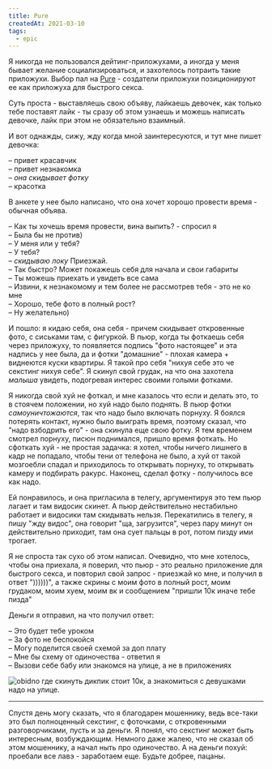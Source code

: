 ```yaml
---
title: Pure
createdAt: 2021-03-10
tags:
  - epic
---
```


Я никогда не пользовался дейтинг-приложухами, а иногда у меня бывает желание социализироваться, и захотелось
потраить такие приложухи. Выбор пал на <a href="https://pure.app">Pure</a> - создатели приложухи позиционируют
ее как приложуха для
быстрого секса.

Суть проста - выставляешь свою объяву, лайкаешь девочек, как только тебе поставят лайк - ты сразу об этом узнаешь
и можешь написать девочке, лайк при этом не обязательно взаимный.

И вот однажды, сижу, жду когда мной заинтересуются, и тут мне пишет девочка:

– привет красавчик<br/>
– привет незнакомка<br/>
– *она скидывает фотку*<br/>
– красотка<br/>

В анкете у нее было написано, что она хочет хорошо провести время - обычная объява.


– Как ты хочешь время провести, вина выпить? - спросил я<br/>
– Была бы не против)<br/>
– У меня или у тебя?<br/>
– У тебя?<br/>
– *скидываю локу* Приезжай.<br/>
– Так быстро? Может покажешь себя для начала и свои габариты<br/>
– Ты можешь приехать и увидеть все сама<br/>
– Извини, к незнакомому и тем более не рассмотрев тебя - это не ко мне<br/>
– Хорошо, тебе фото в полный рост?<br/>
– Ну желательно)<br/>

И пошло: я кидаю себя, она себя - причем скидывает откровенные фото, с сиськами там, с фигуркой. В пьюр, когда ты
фоткаешь себя через приложуху, то появляется подпись "фото настоящее" и эта надпись у нее была, да и фотки
"домашние" - плохая камера + виднеются куски квартиры. Я такой про себя "нихуя себе это че секстинг нихуя себе". Я
скинул свой грудак, на что она захотела <i>малыша</i> увидеть, подогревая интерес своими голыми фотками.

Я никогда свой хуй не фоткал, и мне казалось что если и делать это, то в стоячем положении, но хуй надо было
поднять. В пьюр фотки <i>самоуничтожаются</i>, так что надо было включать порнуху. Я боялся потерять контакт,
нужно было
выиграть
время, поэтому сказал, что "надо взбодрить его" - она скинула еще свою фотку. Я тем временем смотрел порнуху,
писюн
поднимался, пришло время фоткать. Но сфоткать хуй - не простая задачка: я хотел, чтобы ничего лишнего в кадр не
попадало, чтобы тени от телефона не было, а хуй от такой мозгоебли спадал и приходилось то открывать порнуху, то
открывать камеру и подбирать ракурс. Наконец, сделал фотку - получилось все как надо.

Ей понравилось, и она пригласила в телегу, аргументируя это тем пьюр лагает и там видосик скинет. А пьюр
действительно нестабильно работает и видосики там скидывать нельзя.
Перекатились в телегу, я пишу "жду видос", она говорит "ща, загрузится", через пару минут он действительно
приходит,
там она сует пальцы в рот, потом пизду ими трогает.

Я не спроста так сухо об этом написал. Очевидно, что мне хотелось, чтобы она приехала, я поверил, что пьюр - это
реально приложение для быстрого секса, и повторил свой запрос - приезжай ко мне, и получил в ответ "))))))", а
также
скрины с моим фото в полный рост, моим грудаком, моим хуем, моим вк и сообщением "пришли 10к иначе тебе пизда"

Деньги я отправил, на что получил ответ:

– Это будет тебе уроком<br/>
– За фото не беспокойся<br/>
– Могу поделится своей схемой за доп плату<br/>
– Мне бы схему от одиночества - ответил я<br/>
– Вызови себе бабу или знакомся на улице, а не в приложениях<br/>

<img src="/images/cool-story/obidno.png" class="inline" alt="obidno" /> где скинуть дикпик стоит 10к, а знакомиться с девушками надо на
улице.


---

Спустя день могу сказать, что я благодарен мошеннику, ведь все-таки это был полноценный секстинг, с фоточками, с
откровенными разговорчиками, пусть и за деньги. Я понял, что
секстинг может быть интересным, возбуждающим. Немного даже жалею, что не сказал об этом мошеннику, а начал
ныть про одиночество. А на деньги похуй: проебали все лавэ - заработаем еще. Будьте добрее, пацаны.
